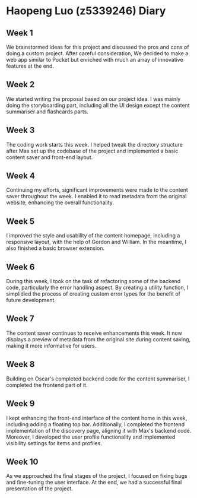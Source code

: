 # Haopeng Luo (z5339246) Diary

## Week 1
We brainstormed ideas for this project and discussed the pros and cons of doing a custom project. After careful consideration, We decided to make a web app similar to Pocket but enriched with much an array of innovative features at the end.

## Week 2
We started writing the proposal based on our project idea. I was mainly doing the storyboarding part, including all the UI design except the content summariser and flashcards parts.

## Week 3
The coding work starts this week. I helped tweak the directory structure after Max set up the codebase of the project and implemented a basic content saver and front-end layout.

## Week 4
Continuing my efforts, significant improvements were made to the content saver throughout the week. I enabled it to read metadata from the original website, enhancing the overall functionality.

## Week 5
I improved the style and usability of the content homepage, including a responsive layout, with the help of Gordon and William. In the meantime, I also finished a basic browser extension.

## Week 6
During this week, I took on the task of refactoring some of the backend code, particularly the error handling aspect. By creating a utility function, I simplidied the process of creating custom error types for the benefit of future development.

## Week 7
The content saver continues to receive enhancements this week. It now displays a preview of metadata from the original site during content saving, making it more informative for users.

## Week 8
Building on Oscar's completed backend code for the content summariser, I completed the frontend part of it. 

## Week 9
I kept enhancing the front-end interface of the content home in this week, including adding a floating top bar. Additionally, I completed the frontend implementation of the discovery page, aligning it with Max's backend code. Moreover, I developed the user profile functionality and implemented visibility settings for items and profiles.

## Week 10
As we approached the final stages of the project, I focused on fixing bugs and fine-tuning the user interface. At the end, we had a successful final presentation of the project.
